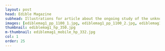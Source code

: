 ```yaml
---
layout: post
head: Edible Magazine
subhead: Illustrations for article about the ongoing study of the unknown disorder destroying bee colonies. <br><br> Art Direction – Julie Kramer, Nicole Salzano
images: [ediblemag1_pp_1100_1.jpg, ediblemag1_pp_1100_2.jpg, ediblemag1_pp_1100_3.jpg, ediblemag1_pp_1100_4.jpg, ediblemag1_pp_1100_5.jpg]
thumbnail: ediblemag1_hp_350.jpg
m-thumbnail: ediblemag1_mobile_hp_332.jpg
col: 1
order: 25
---
```

